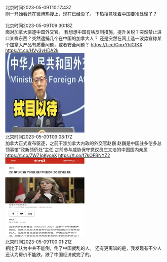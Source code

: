 北京时间2023-05-09T10:17:43Z<br>刚一开始看还在微博热搜上，现在已经没了。
下热搜意味着中国要冷处理了？<br><br>北京时间2023-05-09T09:30:18Z<br>面对加拿大驱逐中国外交官。
我想想中国有啥反制措施，提升关税？突然禁止进口某样东西？突然逮捕几个在中国的加拿大人？
还是突然在网上造一波势宣称某个加拿大产品有质量问题，或者安全问题？ https://t.co/CmxYhlCfKX https://t.co/HVy3yHDA2k<br><img src='/temp/2023/1655746986216427520_0.jpg' width='250' height='250'><br>北京时间2023-05-09T09:08:17Z<br>加拿大正式宣布驱逐，之前干涉加拿大内政的外交官赵巍
赵巍是中国驻多伦多总领事馆“政新领侨处”主任
之前参与威胁保守党议员庄文浩的中国国内亲属 https://t.co/7W71pKyceX https://t.co/f7kOFBNYZ2<br><img src='/temp/2023/1655741446329356288_0.jpg' width='250' height='250'><br>北京时间2023-05-09T00:01:21Z<br>相比于认为中共不能倒，倒了中国就乱的人。
还有更离谱的是，我发现有不少人还认为房价不能跌，跌了中国经济就完了的。<br><br>